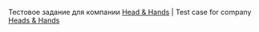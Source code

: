 Тестовое задание для компании [Head &amp; Hands](https://handh.ru/) | Test case for company [Heads &amp; Hands](https://handh.ru/)
